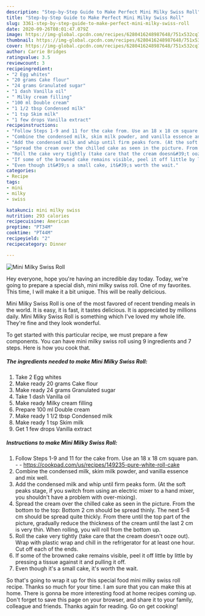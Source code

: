 ```yaml
---
description: "Step-by-Step Guide to Make Perfect Mini Milky Swiss Roll"
title: "Step-by-Step Guide to Make Perfect Mini Milky Swiss Roll"
slug: 3361-step-by-step-guide-to-make-perfect-mini-milky-swiss-roll
date: 2020-09-26T08:01:47.079Z
image: https://img-global.cpcdn.com/recipes/6280416248987648/751x532cq70/mini-milky-swiss-roll-recipe-main-photo.jpg
thumbnail: https://img-global.cpcdn.com/recipes/6280416248987648/751x532cq70/mini-milky-swiss-roll-recipe-main-photo.jpg
cover: https://img-global.cpcdn.com/recipes/6280416248987648/751x532cq70/mini-milky-swiss-roll-recipe-main-photo.jpg
author: Carrie Bridges
ratingvalue: 3.5
reviewcount: 3
recipeingredient:
- "2 Egg whites"
- "20 grams Cake flour"
- "24 grams Granulated sugar"
- "1 dash Vanilla oil"
- " Milky cream filling"
- "100 ml Double cream"
- "1 1/2 tbsp Condensed milk"
- "1 tsp Skim milk"
- "1 few drops Vanilla extract"
recipeinstructions:
- "Follow Steps 1-9 and 11 for the cake from. Use an 18 x 18 cm square pan.  https://cookpad.com/us/recipes/149235-pure-white-roll-cake"
- "Combine the condensed milk, skim milk powder, and vanilla essence and mix well."
- "Add the condensed milk and whip until firm peaks form. (At the soft peaks stage, if you switch from using an electric mixer to a hand mixer, you shouldn&#39;t have a problem with over-mixing)."
- "Spread the cream over the chilled cake as seen in the picture. From the bottom to the top:  Bottom 2 cm should be spread thinly. The next 5-8 cm should be spread quite thickly. From there until the top part of the picture, gradually reduce the thickness of the cream until the last 2 cm is very thin. When rolling, you will roll from the bottom up."
- "Roll the cake very tightly (take care that the cream doesn&#39;t ooze out). Wrap with plastic wrap and chill in the refrigerator for at least one hour. Cut off each of the ends."
- "If some of the browned cake remains visible, peel it off little by little by pressing a tissue against it and pulling it off."
- "Even though it&#39;s a small cake, it&#39;s worth the wait."
categories:
- Recipe
tags:
- mini
- milky
- swiss

katakunci: mini milky swiss 
nutrition: 293 calories
recipecuisine: American
preptime: "PT34M"
cooktime: "PT44M"
recipeyield: "2"
recipecategory: Dinner

---
```



![Mini Milky Swiss Roll](https://img-global.cpcdn.com/recipes/6280416248987648/751x532cq70/mini-milky-swiss-roll-recipe-main-photo.jpg)

Hey everyone, hope you're having an incredible day today. Today, we're going to prepare a special dish, mini milky swiss roll. One of my favorites. This time, I will make it a bit unique. This will be really delicious.



Mini Milky Swiss Roll is one of the most favored of recent trending meals in the world. It is easy, it is fast, it tastes delicious. It is appreciated by millions daily. Mini Milky Swiss Roll is something which I've loved my whole life. They're fine and they look wonderful.


To get started with this particular recipe, we must prepare a few components. You can have mini milky swiss roll using 9 ingredients and 7 steps. Here is how you cook that.

<!--inarticleads1-->

##### The ingredients needed to make Mini Milky Swiss Roll:

1. Take 2 Egg whites
1. Make ready 20 grams Cake flour
1. Make ready 24 grams Granulated sugar
1. Take 1 dash Vanilla oil
1. Make ready  Milky cream filling
1. Prepare 100 ml Double cream
1. Make ready 1 1/2 tbsp Condensed milk
1. Make ready 1 tsp Skim milk
1. Get 1 few drops Vanilla extract




<!--inarticleads2-->

##### Instructions to make Mini Milky Swiss Roll:

1. Follow Steps 1-9 and 11 for the cake from. Use an 18 x 18 cm square pan. -  - https://cookpad.com/us/recipes/149235-pure-white-roll-cake
1. Combine the condensed milk, skim milk powder, and vanilla essence and mix well.
1. Add the condensed milk and whip until firm peaks form. (At the soft peaks stage, if you switch from using an electric mixer to a hand mixer, you shouldn&#39;t have a problem with over-mixing).
1. Spread the cream over the chilled cake as seen in the picture. From the bottom to the top:  Bottom 2 cm should be spread thinly. The next 5-8 cm should be spread quite thickly. From there until the top part of the picture, gradually reduce the thickness of the cream until the last 2 cm is very thin. When rolling, you will roll from the bottom up.
1. Roll the cake very tightly (take care that the cream doesn&#39;t ooze out). Wrap with plastic wrap and chill in the refrigerator for at least one hour. Cut off each of the ends.
1. If some of the browned cake remains visible, peel it off little by little by pressing a tissue against it and pulling it off.
1. Even though it&#39;s a small cake, it&#39;s worth the wait.




So that's going to wrap it up for this special food mini milky swiss roll recipe. Thanks so much for your time. I am sure that you can make this at home. There is gonna be more interesting food at home recipes coming up. Don't forget to save this page on your browser, and share it to your family, colleague and friends. Thanks again for reading. Go on get cooking!
